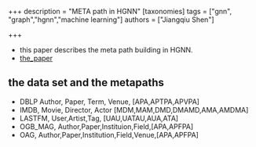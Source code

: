 +++
description = "META path in HGNN"
[taxonomies]
tags = ["gnn", "graph","hgnn","machine learning"]
authors = ["Jiangqiu Shen"]

+++
- this paper describes the meta path building in HGNN.
- [the_paper](/pdf/p992-sun.pdf)
<!-- more -->

## the data set and the metapaths
- DBLP Author, Paper, Term, Venue, [APA,APTPA,APVPA]
- IMDB, Movie, Director, Actor [MDM,MAM,DMD,DMAMD,AMA,AMDMA]
- LASTFM, User,Artist,Tag, [UAU,UATAU,AUA,ATA]
- OGB_MAG, Author,Paper,Instituion,Field,[APA,APFPA]
- OAG, Author,Paper,Institution,Field,Venue,[APA,APFPA]